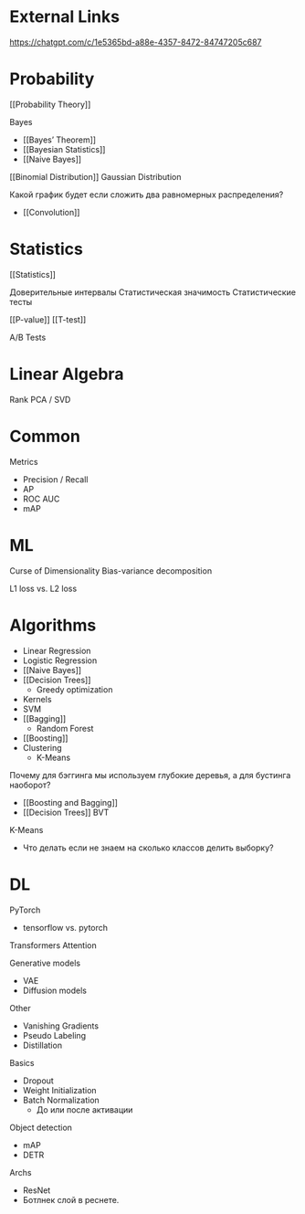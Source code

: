 
# External Links

https://chatgpt.com/c/1e5365bd-a88e-4357-8472-84747205c687

# Probability

[[Probability Theory]]

Bayes
- [[Bayes’ Theorem]]
- [[Bayesian Statistics]]
- [[Naive Bayes]]

[[Binomial Distribution]]
Gaussian Distribution

Какой график будет если сложить два равномерных распределения?
- [[Convolution]]

# Statistics

[[Statistics]]

Доверительные интервалы
Статистическая значимость
Статистические тесты

[[P-value]]
[[T-test]]

A/B Tests

# Linear Algebra

Rank
PCA / SVD

# Common

Metrics
- Precision / Recall
- AP
- ROC AUC
- mAP

# ML

Curse of Dimensionality
Bias-variance decomposition

L1 loss vs. L2 loss

# Algorithms

- Linear Regression
- Logistic Regression
- [[Naive Bayes]]
- [[Decision Trees]]
	- Greedy optimization
- Kernels
- SVM
- [[Bagging]]
	- Random Forest
- [[Boosting]]
- Clustering
	- K-Means

Почему для бэггинга мы используем глубокие деревья, а для бустинга наоборот?
- [[Boosting and Bagging]]
- [[Decision Trees]] BVT

K-Means
- Что делать если не знаем на сколько классов делить выборку?

# DL

PyTorch
- tensorflow vs. pytorch

Transformers
Attention

Generative models
- VAE
- Diffusion models

Other
- Vanishing Gradients
- Pseudo Labeling
- Distillation

Basics
- Dropout
- Weight Initialization
- Batch Normalization
	- До или после активации

Object detection
- mAP
- DETR

Archs
- ResNet
- Ботлнек слой в реснете.